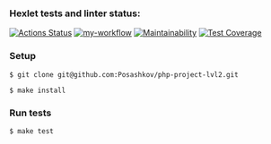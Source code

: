 ### Hexlet tests and linter status:
[![Actions Status](https://github.com/Posashkov/php-project-lvl2/workflows/hexlet-check/badge.svg)](https://github.com/Posashkov/php-project-lvl2/actions)
[![my-workflow](https://github.com/Posashkov/php-project-lvl2/actions/workflows/my-workflow.yml/badge.svg)](https://github.com/Posashkov/php-project-lvl2/actions/workflows/my-workflow.yml)
[![Maintainability](https://api.codeclimate.com/v1/badges/9a7049c8e3421daf59c0/maintainability)](https://codeclimate.com/github/Posashkov/php-project-lvl2/maintainability)
[![Test Coverage](https://api.codeclimate.com/v1/badges/9a7049c8e3421daf59c0/test_coverage)](https://codeclimate.com/github/Posashkov/php-project-lvl2/test_coverage)


### Setup
```
$ git clone git@github.com:Posashkov/php-project-lvl2.git

$ make install
```

### Run tests
```
$ make test
```

